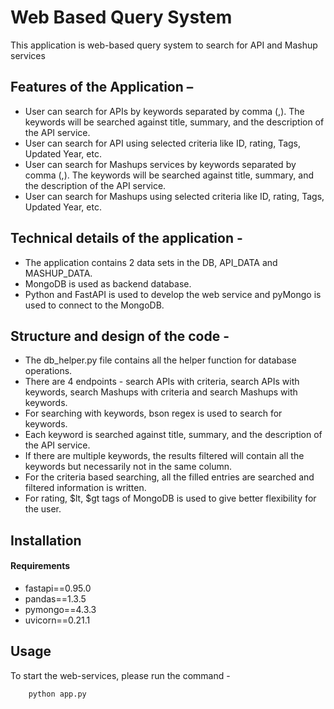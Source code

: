 # Web Based Query System

This application is web-based query system to search for API and Mashup services

## Features of the Application – 
   * User can search for APIs by keywords separated by comma (,). 
     The keywords will be searched against title, summary, and the description of the API service.
   * User can search for API using selected criteria like ID, rating, Tags, Updated Year, etc.
   * User can search for Mashups services by keywords separated by comma (,). 
     The keywords will be searched against title, summary, and the description of the API service.
   * User can search for Mashups using selected criteria like ID, rating, Tags, Updated Year, etc.

   
## Technical details of the application - 
   * The application contains 2 data sets in the DB, API_DATA and MASHUP_DATA. 
   * MongoDB is used as backend database.
   * Python and FastAPI is used to develop the web service and pyMongo is used to connect to the MongoDB.
        
      
 ## Structure and design of the code - 
   
   * The db_helper.py file contains all the helper function for database operations.
   * There are 4 endpoints - search APIs with criteria, search APIs with keywords, search Mashups with criteria and search Mashups with keywords.
   * For searching with keywords, bson regex is used to search for keywords.
   * Each keyword is searched against title, summary, and the description of the API service.
   * If there are multiple keywords, the results filtered will contain all the keywords but necessarily not in the same column.
   * For the criteria based searching, all the filled entries are searched and filtered information is written.
   * For rating, $lt, $gt tags of MongoDB is used to give better flexibility for the user.
## Installation

#### Requirements
 * fastapi==0.95.0
 * pandas==1.3.5
 * pymongo==4.3.3
 * uvicorn==0.21.1

     
## Usage


To start the web-services, please run the command - 
```python
    python app.py
```
    